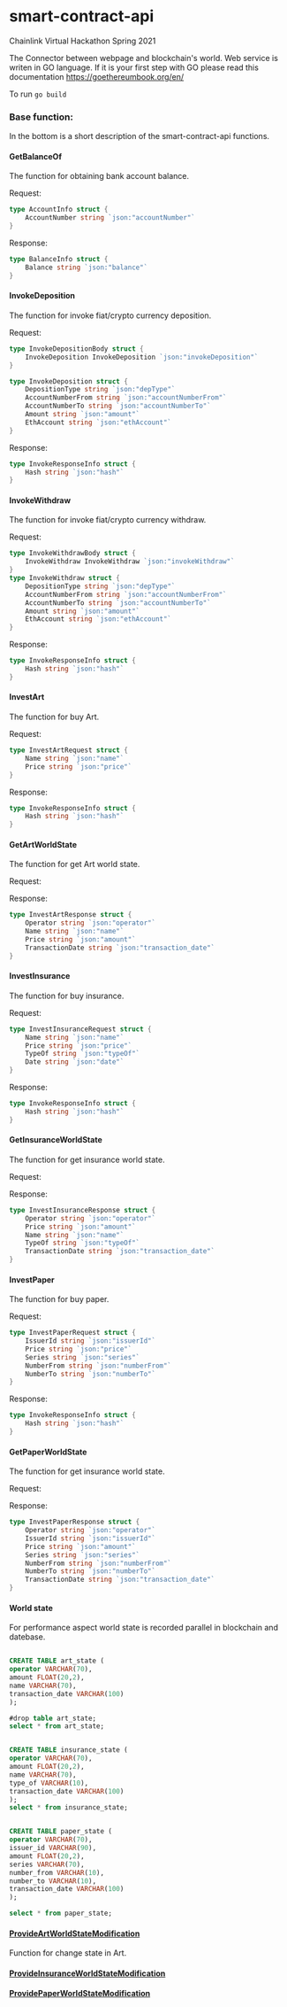 # smart-contract-api

Chainlink Virtual Hackathon Spring 2021

The Connector between webpage and blockchain's world.
Web service is writen in GO language. 
If it is your first step with GO please read this documentation https://goethereumbook.org/en/



To run `go build`


### Base function:
In the bottom is a short description of the smart-contract-api functions.
#### GetBalanceOf
The function for obtaining bank account balance.

Request:
```go
type AccountInfo struct {
	AccountNumber string `json:"accountNumber"`
}
```
Response:
```go
type BalanceInfo struct {
	Balance string `json:"balance"`
}
```

#### InvokeDeposition
The function for invoke fiat/crypto currency deposition.

Request:
```go
type InvokeDepositionBody struct {
	InvokeDeposition InvokeDeposition `json:"invokeDeposition"`
}

type InvokeDeposition struct {
	DepositionType string `json:"depType"`
	AccountNumberFrom string `json:"accountNumberFrom"`
	AccountNumberTo string `json:"accountNumberTo"`
	Amount string `json:"amount"`
	EthAccount string `json:"ethAccount"`
}
```
Response:
```go
type InvokeResponseInfo struct {
	Hash string `json:"hash"`
}
```
#### InvokeWithdraw
The function for invoke fiat/crypto currency withdraw.

Request:
```go
type InvokeWithdrawBody struct {
	InvokeWithdraw InvokeWithdraw `json:"invokeWithdraw"`
}
type InvokeWithdraw struct {
	DepositionType string `json:"depType"`
	AccountNumberFrom string `json:"accountNumberFrom"`
	AccountNumberTo string `json:"accountNumberTo"`
	Amount string `json:"amount"`
	EthAccount string `json:"ethAccount"`
}
```
Response:
```go
type InvokeResponseInfo struct {
	Hash string `json:"hash"`
}
```

#### InvestArt
The function for buy Art.

Request:
```go
type InvestArtRequest struct {
	Name string `json:"name"`
	Price string `json:"price"`
}
```
Response:
```go
type InvokeResponseInfo struct {
	Hash string `json:"hash"`
}
```

#### GetArtWorldState
The function for get Art world state.

Request:

Response:
```go
type InvestArtResponse struct {
	Operator string `json:"operator"`
	Name string `json:"name"`
	Price string `json:"amount"`
	TransactionDate string `json:"transaction_date"`
}
```


#### InvestInsurance
The function for buy insurance.

Request:
```go
type InvestInsuranceRequest struct {
	Name string `json:"name"`
	Price string `json:"price"`
	TypeOf string `json:"typeOf"`
	Date string `json:"date"`
}
```

Response:
```go
type InvokeResponseInfo struct {
	Hash string `json:"hash"`
}
```

#### GetInsuranceWorldState
The function for get insurance world state.

Request:

Response:
```go
type InvestInsuranceResponse struct {
	Operator string `json:"operator"`
	Price string `json:"amount"`
	Name string `json:"name"`
	TypeOf string `json:"typeOf"`
	TransactionDate string `json:"transaction_date"`
}
```

#### InvestPaper
The function for buy paper.

Request:
```go
type InvestPaperRequest struct {
	IssuerId string `json:"issuerId"`
	Price string `json:"price"`
	Series string `json:"series"`
	NumberFrom string `json:"numberFrom"`
	NumberTo string `json:"numberTo"`
}
```

Response:
```go
type InvokeResponseInfo struct {
	Hash string `json:"hash"`
}
```

#### GetPaperWorldState
The function for get insurance world state.

Request:

Response:
```go
type InvestPaperResponse struct {
	Operator string `json:"operator"`
	IssuerId string `json:"issuerId"`
	Price string `json:"amount"`
	Series string `json:"series"`
	NumberFrom string `json:"numberFrom"`
	NumberTo string `json:"numberTo"`
	TransactionDate string `json:"transaction_date"`
}
```
#### World state
For performance aspect world state is recorded parallel in blockchain and datebase.

```sql

CREATE TABLE art_state (
operator VARCHAR(70), 
amount FLOAT(20,2), 
name VARCHAR(70),
transaction_date VARCHAR(100)
);

#drop table art_state;
select * from art_state;


CREATE TABLE insurance_state (
operator VARCHAR(70), 
amount FLOAT(20,2), 
name VARCHAR(70),
type_of VARCHAR(10),
transaction_date VARCHAR(100)
);
select * from insurance_state;


CREATE TABLE paper_state (
operator VARCHAR(70), 
issuer_id VARCHAR(90),
amount FLOAT(20,2), 
series VARCHAR(70),
number_from VARCHAR(10),
number_to VARCHAR(10),
transaction_date VARCHAR(100)
);

select * from paper_state;
```
#### [ProvideArtWorldStateModification](https://github.com/aquaprotocol/smart-contract-api/blob/856a7c0811284e99ada2c39cdfe748aca505492b/server/invest/art/provide_art_worldstate.go#L9)
Function for change state in Art.

#### [ProvideInsuranceWorldStateModification](https://github.com/aquaprotocol/smart-contract-api/blob/856a7c0811284e99ada2c39cdfe748aca505492b/server/invest/insurance/provide_insurance_worldstate.go#L9)

#### [ProvidePaperWorldStateModification](https://github.com/aquaprotocol/smart-contract-api/blob/856a7c0811284e99ada2c39cdfe748aca505492b/server/invest/paper/provide_paper_worldstate.go#L9)









